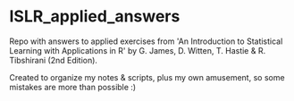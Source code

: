 # ISLR_applied_answers
Repo with answers to applied exercises from 'An Introduction to Statistical Learning with Applications in R' by G. James, D. Witten, T. Hastie &amp; R. Tibshirani (2nd Edition).

Created to organize my notes & scripts, plus my own amusement, so some mistakes are more than possible :) 
